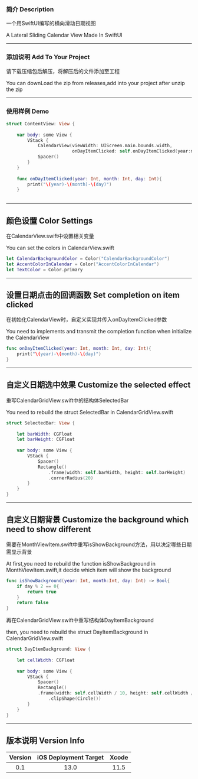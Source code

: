 ### 简介 Description
一个用SwiftUI编写的横向滑动日期视图

A Lateral Sliding Calendar View Made In SwiftUI

*****
### 添加说明 Add To Your Project
请下载压缩包后解压，将解压后的文件添加至工程

You can downLoad the zip from releases,add into your project after unzip the zip

*****
### 使用样例 Demo
```swift
struct ContentView: View {
    
    var body: some View {
        VStack {
            CalendarView(viewWidth: UIScreen.main.bounds.width,
                         onDayItemClicked: self.onDayItemClicked(year:month:day:))
            Spacer()
        }
    }
    
    func onDayItemClicked(year: Int, month: Int, day: Int){
        print("\(year)-\(month)-\(day)")
    }
    
```

*****
## 颜色设置 Color Settings
在CalendarView.swift中设置相关变量

You can set the colors in CalendarView.swift
```swift
let CalendarBackgroundColor = Color("CalendarBackgroundColor")
let AccentColorInCalendar = Color("AccentColorInCalendar")
let TextColor = Color.primary
```

*****
## 设置日期点击的回调函数 Set completion on item clicked 
在初始化CalendarView时，自定义实现并传入onDayItemClicked参数

You need to implements and transmit the completion function when initialize the CalendarView
```swift
func onDayItemClicked(year: Int, month: Int, day: Int){
    print("\(year)-\(month)-\(day)")
}
```

*****
## 自定义日期选中效果 Customize the selected effect
重写CalendarGridView.swift中的结构体SelectedBar

You need to rebuild the struct SelectedBar in CalendarGridView.swift
```swift
struct SelectedBar: View {
    
    let barWidth: CGFloat
    let barHeight: CGFloat
    
    var body: some View {
        VStack {
            Spacer()
            Rectangle()
                .frame(width: self.barWidth, height: self.barHeight)
                .cornerRadius(20)
        }
    }
}
```

*****
## 自定义日期背景 Customize the background which need to show different
需要在MonthViewItem.swift中重写isShowBackground方法，用以决定哪些日期需显示背景

At first,you need to rebuild the function isShowBackground in MonthViewItem.swift,it decide which item will show the background
```swift
func isShowBackground(year: Int, month:Int, day: Int) -> Bool{
    if day % 2 == 0{
        return true
    }
    return false
}
```
再在CalendarGridView.swift中重写结构体DayItemBackground

then, you need to rebuild the struct DayItemBackground in CalendarGridView.swift
```swift
struct DayItemBackground: View {
    
    let cellWidth: CGFloat
    
    var body: some View {
        VStack {
            Spacer()
            Rectangle()
            .frame(width: self.cellWidth / 10, height: self.cellWidth / 10)
                .clipShape(Circle())
        }
    }
}
```

*****

## 版本说明 Version Info

| Version        | iOS Deployment Target   | Xcode   |
| :----:   | :----:  | :----:  |
| 0.1      | 13.0  | 11.5  |
